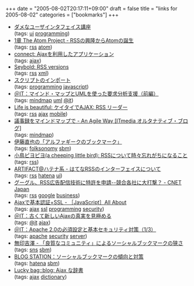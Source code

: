 +++
date = "2005-08-02T20:17:11+09:00"
draft = false
title = "links for 2005-08-02"
categories = ["bookmarks"]
+++

<ul>
	<li>
		<div><a href="http://www.geocities.co.jp/SiliconValley-Oakland/8192/">ダメなユーザインタフェイス講座</a></div>
		<div>(tags: <a href="http://del.icio.us/nobu666/ui">ui</a> <a href="http://del.icio.us/nobu666/programming">programming</a>)</div>
	</li>
	<li>
		<div><a href="http://www.witha.jp/Atom/Chapter-1_The_Atom_Project_and_RSS.html">1章 The Atom Project - RSSの興隆からAtomの誕生</a></div>
		<div>(tags: <a href="http://del.icio.us/nobu666/rss">rss</a> <a href="http://del.icio.us/nobu666/atom">atom</a>)</div>
	</li>
	<li>
		<div><a href="http://connect.seesaa.net/article/2477260.html">connect: Ajaxを利用したアプリケーション</a></div>
		<div>(tags: <a href="http://del.icio.us/nobu666/ajax">ajax</a>)</div>
	</li>
	<li>
		<div><a href="http://www.intertwingly.net/slides/2003/seybold/6.html">Seybold: RSS versions</a></div>
		<div>(tags: <a href="http://del.icio.us/nobu666/rss">rss</a> <a href="http://del.icio.us/nobu666/xml">xml</a>)</div>
	</li>
	<li>
		<div><a href="http://ma.la/mirrorman/wiki.cgi/%E3%82%B9%E3%82%AF%E3%83%AA%E3%83%97%E3%83%88%E3%81%AE%E3%82%A4%E3%83%B3%E3%83%9D%E3%83%BC%E3%83%88">スクリプトのインポート</a></div>
		<div>(tags: <a href="http://del.icio.us/nobu666/programming">programming</a> <a href="http://del.icio.us/nobu666/javascript">javascript</a>)</div>
	</li>
	<li>
		<div><a href="http://www.atmarkit.co.jp/farc/rensai/mm01/mm01a.html">＠IT：マインド・マップとUMLを使った要求分析支援（前編）</a></div>
		<div>(tags: <a href="http://del.icio.us/nobu666/mindmap">mindmap</a> <a href="http://del.icio.us/nobu666/uml">uml</a> <a href="http://del.icio.us/nobu666/@it">@it</a>)</div>
	</li>
	<li>
		<div><a href="http://satoshi.blogs.com/life/2005/07/ajax_rss_.html">Life is beautiful: ケイタイでAJAX: RSS リーダー</a></div>
		<div>(tags: <a href="http://del.icio.us/nobu666/rss">rss</a> <a href="http://del.icio.us/nobu666/ajax">ajax</a> <a href="http://del.icio.us/nobu666/mobile">mobile</a>)</div>
	</li>
	<li>
		<div><a href="http://blogs.itmedia.co.jp/hiranabe/2005/07/post_aa3a.html">議事録をマインドマップで - An Agile Way [ITmedia オルタナティブ・ブログ]</a></div>
		<div>(tags: <a href="http://del.icio.us/nobu666/mindmap">mindmap</a>)</div>
	</li>
	<li>
		<div><a href="http://bb.watch.impress.co.jp/cda/alphageek/10504.html">伊藤直也の「アルファギークのブックマーク」</a></div>
		<div>(tags: <a href="http://del.icio.us/nobu666/folksonomy">folksonomy</a> <a href="http://del.icio.us/nobu666/sbm">sbm</a>)</div>
	</li>
	<li>
		<div><a href="http://coolsummer.typepad.com/kotori/2005/07/rss.html">小鳥ピヨピヨ(a cheeping little bird): RSSについて時々忘れがちになること</a></div>
		<div>(tags: <a href="http://del.icio.us/nobu666/rss">rss</a>)</div>
	</li>
	<li>
		<div><a href="http://d.hatena.ne.jp/kanose/20050731/hatenarss">ARTIFACT@ハテナ系 - はてなRSSのインターフェイスについて</a></div>
		<div>(tags: <a href="http://del.icio.us/nobu666/rss">rss</a> <a href="http://del.icio.us/nobu666/hatena">hatena</a> <a href="http://del.icio.us/nobu666/ui">ui</a>)</div>
	</li>
	<li>
		<div><a href="http://japan.cnet.com/news/media/story/0,2000047715,20085972,00.htm?ref=rss">グーグル、RSS広告配信技術に特許を申請--競合各社に大打撃？ - CNET Japan</a></div>
		<div>(tags: <a href="http://del.icio.us/nobu666/rss">rss</a> <a href="http://del.icio.us/nobu666/google">google</a> <a href="http://del.icio.us/nobu666/business">business</a>)</div>
	</li>
	<li>
		<div><a href="http://allabout.co.jp/career/javascript/closeup/CU20050730A/index.htm">Ajaxで基本認証+SSL - ［JavaScript］All About</a></div>
		<div>(tags: <a href="http://del.icio.us/nobu666/ajax">ajax</a> <a href="http://del.icio.us/nobu666/ssl">ssl</a> <a href="http://del.icio.us/nobu666/programming">programming</a> <a href="http://del.icio.us/nobu666/security">security</a>)</div>
	</li>
	<li>
		<div><a href="http://www.atmarkit.co.jp/fwcr/special/ajax01/01.html">＠IT：古くて新しいAjaxの真実を見極める</a></div>
		<div>(tags: <a href="http://del.icio.us/nobu666/@it">@it</a> <a href="http://del.icio.us/nobu666/ajax">ajax</a>)</div>
	</li>
	<li>
		<div><a href="http://www.atmarkit.co.jp/flinux/rensai/apache2_01/apache01a.html">＠IT：Apache 2.0の必須設定と基本セキュリティ対策（1/3）</a></div>
		<div>(tags: <a href="http://del.icio.us/nobu666/apache">apache</a> <a href="http://del.icio.us/nobu666/security">security</a> <a href="http://del.icio.us/nobu666/server">server</a>)</div>
	</li>
	<li>
		<div><a href="http://muziyoshiz.jp/20050801.html#p01">無印吉澤 - 「良質なコミュニティ」によるソーシャルブックマークの狭さ</a></div>
		<div>(tags: <a href="http://del.icio.us/nobu666/sns">sns</a> <a href="http://del.icio.us/nobu666/sbm">sbm</a>)</div>
	</li>
	<li>
		<div><a href="http://blog.goo.ne.jp/kanimaster/e/0f50d5d8ad7e8029094e1a3be0cbd91c">BLOG STATION：ソーシャルブックマークの傾向と対策</a></div>
		<div>(tags: <a href="http://del.icio.us/nobu666/hatena">hatena</a> <a href="http://del.icio.us/nobu666/sbm">sbm</a>)</div>
	</li>
	<li>
		<div><a href="http://www.lucky-bag.com/archives/2005/04/ajax.html">Lucky bag::blog: Ajax な辞書</a></div>
		<div>(tags: <a href="http://del.icio.us/nobu666/ajax">ajax</a> <a href="http://del.icio.us/nobu666/dictionary">dictionary</a>)</div>
	</li>
</ul>
